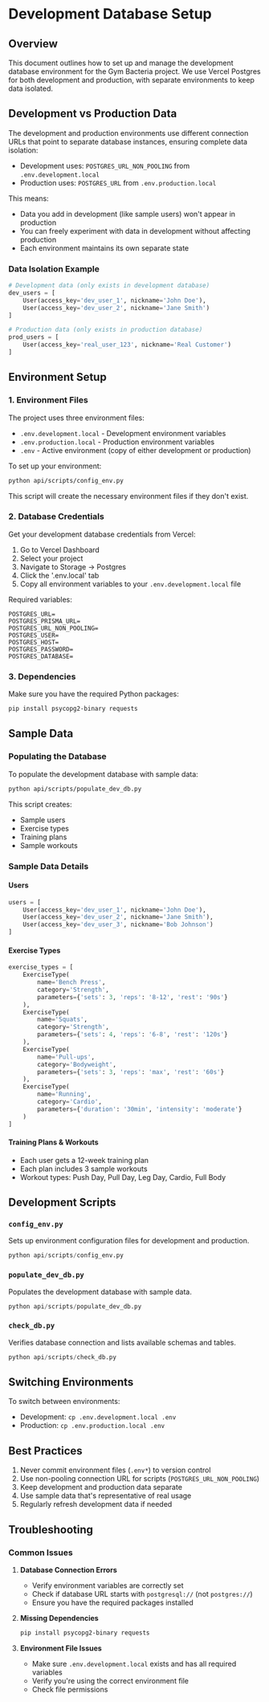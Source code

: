 # Development Database Setup

## Overview
This document outlines how to set up and manage the development database environment for the Gym Bacteria project. We use Vercel Postgres for both development and production, with separate environments to keep data isolated.

## Development vs Production Data
The development and production environments use different connection URLs that point to separate database instances, ensuring complete data isolation:

- Development uses: `POSTGRES_URL_NON_POOLING` from `.env.development.local`
- Production uses: `POSTGRES_URL` from `.env.production.local`

This means:
- Data you add in development (like sample users) won't appear in production
- You can freely experiment with data in development without affecting production
- Each environment maintains its own separate state

### Data Isolation Example
```python
# Development data (only exists in development database)
dev_users = [
    User(access_key='dev_user_1', nickname='John Doe'),
    User(access_key='dev_user_2', nickname='Jane Smith')
]

# Production data (only exists in production database)
prod_users = [
    User(access_key='real_user_123', nickname='Real Customer')
]
```

## Environment Setup

### 1. Environment Files
The project uses three environment files:
- `.env.development.local` - Development environment variables
- `.env.production.local` - Production environment variables
- `.env` - Active environment (copy of either development or production)

To set up your environment:
```bash
python api/scripts/config_env.py
```

This script will create the necessary environment files if they don't exist.

### 2. Database Credentials
Get your development database credentials from Vercel:
1. Go to Vercel Dashboard
2. Select your project
3. Navigate to Storage -> Postgres
4. Click the '.env.local' tab
5. Copy all environment variables to your `.env.development.local` file

Required variables:
```env
POSTGRES_URL=
POSTGRES_PRISMA_URL=
POSTGRES_URL_NON_POOLING=
POSTGRES_USER=
POSTGRES_HOST=
POSTGRES_PASSWORD=
POSTGRES_DATABASE=
```

### 3. Dependencies
Make sure you have the required Python packages:
```bash
pip install psycopg2-binary requests
```

## Sample Data

### Populating the Database
To populate the development database with sample data:
```bash
python api/scripts/populate_dev_db.py
```

This script creates:
- Sample users
- Exercise types
- Training plans
- Sample workouts

### Sample Data Details

#### Users
```python
users = [
    User(access_key='dev_user_1', nickname='John Doe'),
    User(access_key='dev_user_2', nickname='Jane Smith'),
    User(access_key='dev_user_3', nickname='Bob Johnson')
]
```

#### Exercise Types
```python
exercise_types = [
    ExerciseType(
        name='Bench Press',
        category='Strength',
        parameters={'sets': 3, 'reps': '8-12', 'rest': '90s'}
    ),
    ExerciseType(
        name='Squats',
        category='Strength',
        parameters={'sets': 4, 'reps': '6-8', 'rest': '120s'}
    ),
    ExerciseType(
        name='Pull-ups',
        category='Bodyweight',
        parameters={'sets': 3, 'reps': 'max', 'rest': '60s'}
    ),
    ExerciseType(
        name='Running',
        category='Cardio',
        parameters={'duration': '30min', 'intensity': 'moderate'}
    )
]
```

#### Training Plans & Workouts
- Each user gets a 12-week training plan
- Each plan includes 3 sample workouts
- Workout types: Push Day, Pull Day, Leg Day, Cardio, Full Body

## Development Scripts

### `config_env.py`
Sets up environment configuration files for development and production.
```python
python api/scripts/config_env.py
```

### `populate_dev_db.py`
Populates the development database with sample data.
```python
python api/scripts/populate_dev_db.py
```

### `check_db.py`
Verifies database connection and lists available schemas and tables.
```python
python api/scripts/check_db.py
```

## Switching Environments
To switch between environments:
- Development: `cp .env.development.local .env`
- Production: `cp .env.production.local .env`

## Best Practices
1. Never commit environment files (`.env*`) to version control
2. Use non-pooling connection URL for scripts (`POSTGRES_URL_NON_POOLING`)
3. Keep development and production data separate
4. Use sample data that's representative of real usage
5. Regularly refresh development data if needed

## Troubleshooting

### Common Issues

1. **Database Connection Errors**
   - Verify environment variables are correctly set
   - Check if database URL starts with `postgresql://` (not `postgres://`)
   - Ensure you have the required packages installed

2. **Missing Dependencies**
   ```bash
   pip install psycopg2-binary requests
   ```

3. **Environment File Issues**
   - Make sure `.env.development.local` exists and has all required variables
   - Verify you're using the correct environment file
   - Check file permissions 